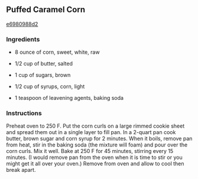 ## Puffed Caramel Corn

[e6980988d2](http://tastykitchen.com/recipes/desserts/puffed-caramel-corn/)

### Ingredients

 - 8 ounce of corn, sweet, white, raw

 - 1/2 cup of butter, salted

 - 1 cup of sugars, brown

 - 1/2 cup of syrups, corn, light

 - 1 teaspoon of leavening agents, baking soda

### Instructions

Preheat oven to 250 F. Put the corn curls on a large rimmed cookie sheet and spread them out in a single layer to fill pan. In a 2-quart pan cook butter, brown sugar and corn syrup for 2 minutes. When it boils, remove pan from heat, stir in the baking soda (the mixture will foam) and pour over the corn curls. Mix it well. Bake at 250 F for 45 minutes, stirring every 15 minutes. (I would remove pan from the oven when it is time to stir or you might get it all over your oven.) Remove from oven and allow to cool then break apart.